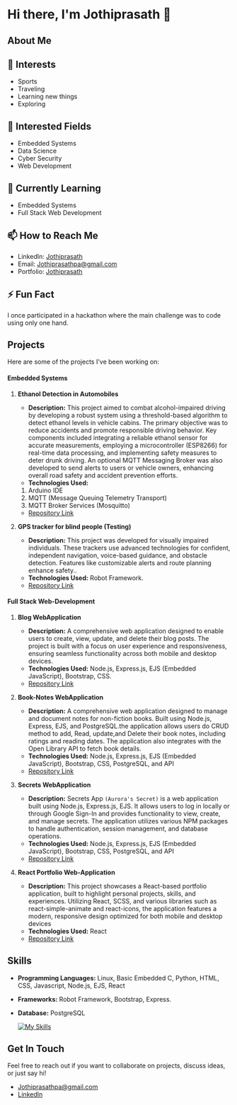 # Hi there, I'm Jothiprasath 👋

## About Me
## 👀 Interests
- Sports
- Traveling
- Learning new things
- Exploring

## 💼 Interested Fields
- Embedded Systems
- Data Science
- Cyber Security
- Web Development

## 🌱 Currently Learning
- Embedded Systems
- Full Stack Web Development

## 📫 How to Reach Me
- LinkedIn: [Jothiprasath](https://www.linkedin.com/in/jothi-prasath-2081571b1)
- Email: [Jothiprasathpa@gmail.com](jothiprasathpa@gmail.com)
- Portfolio: [Jothiprasath](https://jothiprasathportfolio.netlify.app/)

## ⚡ Fun Fact
I once participated in a hackathon where the main challenge was to code using only one hand.

## Projects
Here are some of the projects I've been working on:

#### Embedded Systems

1. **Ethanol Detection in Automobiles**
   - **Description:** This project aimed to combat alcohol-impaired driving by developing a robust system using a threshold-based algorithm to detect ethanol levels in vehicle cabins. The primary objective was to reduce accidents and promote responsible driving behavior. Key components included integrating a reliable ethanol sensor for 
accurate measurements, employing a microcontroller (ESP8266) for real-time data processing, and implementing safety measures to deter drunk driving. An optional MQTT Messaging Broker was also developed to send alerts to users or vehicle owners, enhancing overall road safety and accident prevention efforts.
   - **Technologies Used:**
   1. Arduino IDE
   2. MQTT (Message Queuing Telemetry Transport)
   3. MQTT Broker Services (Mosquitto) 
   - [Repository Link](https://github.com/Jothiprasath0014/Ethanol_detection)

2. **GPS tracker for blind people (Testing)**
   - **Description:** This project was developed for visually impaired individuals. These trackers use advanced technologies for confident, independent navigation, voice-based guidance, and obstacle detection. Features like customizable alerts and route planning enhance safety..
   - **Technologies Used:** Robot Framework.
   - [Repository Link](https://github.com/Jothiprasath0014/smart-blind-Testing-robotframework-)

#### Full Stack Web-Development

1. **Blog WebApplication**
   - **Description:** A comprehensive web application designed to enable users to create, view, update, and delete their blog posts. The project is built with a focus on user experience and responsiveness, ensuring seamless functionality across both mobile and desktop devices.
   - **Technologies Used:** Node.js, Express.js, EJS (Embedded JavaScript), Bootstrap, CSS.
   -  [Repository Link](https://github.com/Jothiprasath0014/Blog-WebApplication)

2. **Book-Notes WebApplication**
   - **Description:** A comprehensive web application designed to manage and document notes for non-fiction books. Built using Node.js, Express, EJS, and PostgreSQL.the application allows users do CRUD method to add, Read, update,and Delete their book notes, including ratings and reading dates. The application also integrates with the Open Library API to fetch book details.
   - **Technologies Used:** Node.js, Express.js, EJS (Embedded JavaScript), Bootstrap, CSS, PostgreSQL, and API
   -  [Repository Link](https://github.com/Jothiprasath0014/Book-Notes)

3. **Secrets WebApplication**
   - **Description:** Secrets App ```(Aurora's Secret)``` is a web application built using Node.js, Express.js, EJS. It allows users to log in locally or through Google Sign-In and provides functionality to view, create, and manage secrets. The application utilizes various NPM packages to handle authentication, session management, and database operations.
   - **Technologies Used:** Node.js, Express.js, EJS (Embedded JavaScript), Bootstrap, CSS, PostgreSQL, and API
   -  [Repository Link](https://github.com/Jothiprasath0014/secrets-app)
     
4. **React Portfolio Web‑Application**
   - **Description:** This project showcases a React-based portfolio application, built to highlight personal projects, skills, and experiences. Utilizing React, SCSS, and various libraries such as react-simple-animate and react-icons, the application features a modern, responsive design optimized for both mobile and desktop devices
   - **Technologies Used:** React
   -  [Repository Link](https://github.com/Jothiprasath0014/React-portfolio)

## Skills
- **Programming Languages:** Linux, Basic Embedded C, Python, HTML, CSS, Javascript, Node.js, EJS, React
- **Frameworks:** Robot Framework, Bootstrap, Express.
- **Database:** PostgreSQL

  [![My Skills](https://skillicons.dev/icons?i=postgresql,expressjs,react,nodejs,html,css,javascript,linux&perline=4)](https://skillicons.dev)

## Get In Touch
Feel free to reach out if you want to collaborate on projects, discuss ideas, or just say hi!

- [Jothiprasathpa@gmail.com](jothiprasathpa@gmail.com)
- [LinkedIn](https://www.linkedin.com/in/jothi-prasath-2081571b1)

<!--
Optional: Add a section for GitHub trophies or other badges
![GitHub Trophies](https://github-profile-trophy.vercel.app/?username=Jothiprasath0014&theme=radical)
-->


